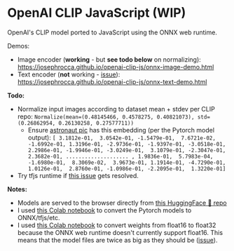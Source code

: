 # OpenAI CLIP JavaScript (WIP)
OpenAI's CLIP model ported to JavaScript using the ONNX web runtime.

Demos:
* Image encoder (**working** - but **see todo below** on normalizing): https://josephrocca.github.io/openai-clip-js/onnx-image-demo.html
* Text encoder (**not** working - [issue](https://github.com/microsoft/onnxruntime/issues/9760)): https://josephrocca.github.io/openai-clip-js/onnx-text-demo.html

**Todo:**
* Normalize input images according to dataset mean + stdev per CLIP repo: `Normalize(mean=(0.48145466, 0.4578275, 0.40821073), std=(0.26862954, 0.26130258, 0.27577711))`
  * Ensure [astronaut pic](https://i.imgur.com/ec4Ao4s.png) has this embedding (per the Pytorch model output): `[ 3.1812e-01,  3.0542e-01, -1.5479e-01,  7.6721e-02, -1.6992e-01, 1.3196e-01, -2.9736e-01, -1.9397e-01, -3.0518e-01,  2.2986e-01, -1.9946e-01, -3.0249e-01,  3.1079e-01, -2.3047e-01,  2.3682e-01, .................... , 1.9836e-01,  5.7983e-04, -1.6980e-01,  8.3069e-02,  3.9673e-01, 1.1914e-01, -4.7290e-01,  1.0126e-01,  2.8760e-01, -1.0986e-01, -2.2095e-01,  1.3220e-01]`
* Try tfjs runtime if [this issue](https://github.com/tensorflow/tfjs/issues/5847) gets resolved.

**Notes:**

* Models are served to the browser directly from [this HuggingFace 🤗 repo](https://huggingface.co/rocca/openai-clip-js/tree/main)
* I used [this Colab notebook](https://colab.research.google.com/github/josephrocca/openai-clip-js/blob/main/Export_CLIP_to_ONNX_tflite_tfjs_tf_saved_model.ipynb) to convert the Pytorch models to ONNX/tfjs/etc.
* I used [this Colab notebook](https://colab.research.google.com/github/josephrocca/openai-clip-js/blob/main/ONNX_float16_to_float32.ipynb) to convert weights from float16 to float32 because the ONNX web runtime doesn't currently support float16. This means that the model files are twice as big as they should be ([issue](https://github.com/microsoft/onnxruntime/issues/9758)).

